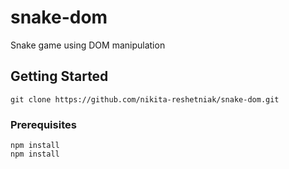 # snake-dom

Snake game using DOM manipulation

## Getting Started

```
git clone https://github.com/nikita-reshetniak/snake-dom.git
```

### Prerequisites

```
npm install
npm install
```
